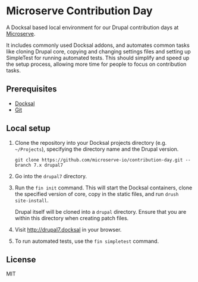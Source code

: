# Microserve Contribution Day

A Docksal based local environment for our Drupal contribution days at [Microserve](https://microserve.io).

It includes commonly used Docksal addons, and automates common tasks like cloning Drupal core, copying and changing settings files and setting up SimpleTest for running automated tests.
This should simplify and speed up the setup process, allowing more time for people to focus on contribution tasks.

## Prerequisites

- [Docksal](https://docksal.io)
- [Git](https://git-scm.com)

## Local setup

1. Clone the repository into your Docksal projects directory (e.g. `~/Projects`), specifying the directory name and the Drupal version.

    ```
    git clone https://github.com/microserve-io/contribution-day.git --branch 7.x drupal7
    ```

1. Go into the `drupal7` directory.

1. Run the `fin init` command. This will start the Docksal containers, clone the specified version of core, copy in the static files, and run `drush site-install`.

   Drupal itself will be cloned into a `drupal` directory. Ensure that you are within this directory when creating patch files.

1. Visit http://drupal7.docksal in your browser.

1. To run automated tests, use the `fin simpletest` command.

## License

MIT
